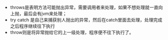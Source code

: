 * throws是表明方法可能抛出异常，需要调用者来处理，如果不想处理就一直向上抛，最后会有jvm来处理；
* try catch 是自己来捕获别人抛出的异常，然后在catch里面去处理，处理完成之后程序继续往下执行
* throw则是将异常抛给它的上一级处理，程序便不往下执行了。